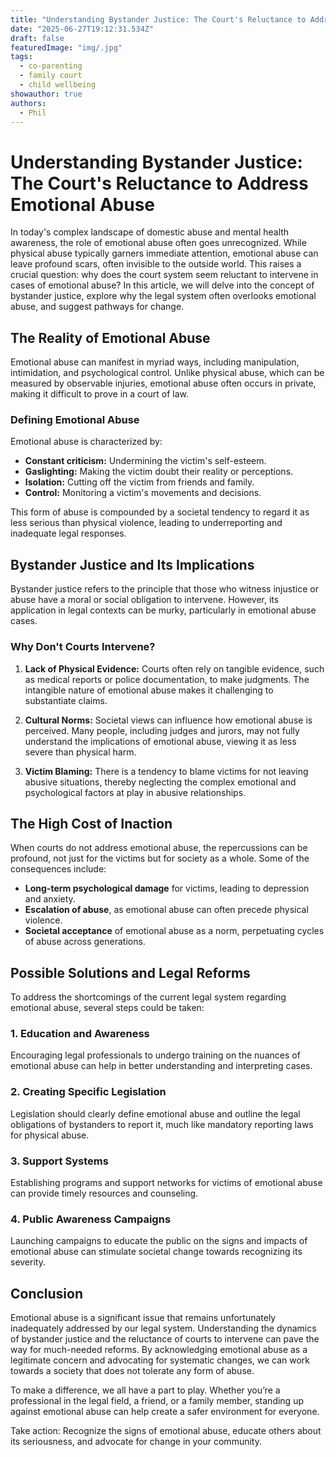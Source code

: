 ```yaml
---
title: "Understanding Bystander Justice: The Court's Reluctance to Address Emotional Abuse"
date: "2025-06-27T19:12:31.534Z"
draft: false
featuredImage: "img/.jpg"
tags:
  - co-parenting
  - family court
  - child wellbeing
showauthor: true
authors:
  - Phil
---
```


# Understanding Bystander Justice: The Court's Reluctance to Address Emotional Abuse

In today's complex landscape of domestic abuse and mental health awareness, the role of emotional abuse often goes unrecognized. While physical abuse typically garners immediate attention, emotional abuse can leave profound scars, often invisible to the outside world. This raises a crucial question: why does the court system seem reluctant to intervene in cases of emotional abuse? In this article, we will delve into the concept of bystander justice, explore why the legal system often overlooks emotional abuse, and suggest pathways for change.

## The Reality of Emotional Abuse

Emotional abuse can manifest in myriad ways, including manipulation, intimidation, and psychological control. Unlike physical abuse, which can be measured by observable injuries, emotional abuse often occurs in private, making it difficult to prove in a court of law. 

### Defining Emotional Abuse

Emotional abuse is characterized by:
- **Constant criticism:** Undermining the victim's self-esteem.
- **Gaslighting:** Making the victim doubt their reality or perceptions.
- **Isolation:** Cutting off the victim from friends and family.
- **Control:** Monitoring a victim's movements and decisions.

This form of abuse is compounded by a societal tendency to regard it as less serious than physical violence, leading to underreporting and inadequate legal responses.

## Bystander Justice and Its Implications

Bystander justice refers to the principle that those who witness injustice or abuse have a moral or social obligation to intervene. However, its application in legal contexts can be murky, particularly in emotional abuse cases. 

### Why Don't Courts Intervene?

1. **Lack of Physical Evidence:** Courts often rely on tangible evidence, such as medical reports or police documentation, to make judgments. The intangible nature of emotional abuse makes it challenging to substantiate claims.

2. **Cultural Norms:** Societal views can influence how emotional abuse is perceived. Many people, including judges and jurors, may not fully understand the implications of emotional abuse, viewing it as less severe than physical harm.

3. **Victim Blaming:** There is a tendency to blame victims for not leaving abusive situations, thereby neglecting the complex emotional and psychological factors at play in abusive relationships.

## The High Cost of Inaction

When courts do not address emotional abuse, the repercussions can be profound, not just for the victims but for society as a whole. Some of the consequences include:
- **Long-term psychological damage** for victims, leading to depression and anxiety.
- **Escalation of abuse**, as emotional abuse can often precede physical violence.
- **Societal acceptance** of emotional abuse as a norm, perpetuating cycles of abuse across generations.

## Possible Solutions and Legal Reforms

To address the shortcomings of the current legal system regarding emotional abuse, several steps could be taken:

### 1. **Education and Awareness**
Encouraging legal professionals to undergo training on the nuances of emotional abuse can help in better understanding and interpreting cases.

### 2. **Creating Specific Legislation**
Legislation should clearly define emotional abuse and outline the legal obligations of bystanders to report it, much like mandatory reporting laws for physical abuse.

### 3. **Support Systems**
Establishing programs and support networks for victims of emotional abuse can provide timely resources and counseling.

### 4. **Public Awareness Campaigns**
Launching campaigns to educate the public on the signs and impacts of emotional abuse can stimulate societal change towards recognizing its severity.

## Conclusion

Emotional abuse is a significant issue that remains unfortunately inadequately addressed by our legal system. Understanding the dynamics of bystander justice and the reluctance of courts to intervene can pave the way for much-needed reforms. By acknowledging emotional abuse as a legitimate concern and advocating for systematic changes, we can work towards a society that does not tolerate any form of abuse.

To make a difference, we all have a part to play. Whether you’re a professional in the legal field, a friend, or a family member, standing up against emotional abuse can help create a safer environment for everyone. 

Take action: Recognize the signs of emotional abuse, educate others about its seriousness, and advocate for change in your community.

